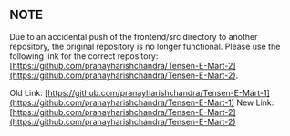 ## NOTE
Due to an accidental push of the frontend/src directory to another repository, the original repository is no longer functional. Please use the following link for the correct repository: [https://github.com/pranayharishchandra/Tensen-E-Mart-2](https://github.com/pranayharishchandra/Tensen-E-Mart-2).


Old Link: [https://github.com/pranayharishchandra/Tensen-E-Mart-1](https://github.com/pranayharishchandra/Tensen-E-Mart-1)
New Link: [https://github.com/pranayharishchandra/Tensen-E-Mart-2](https://github.com/pranayharishchandra/Tensen-E-Mart-2)
